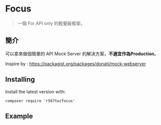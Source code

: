 # Focus
> 一個 For API only 的輕量級框架。

## 簡介
可以拿來做個簡單的 API Mock Server 的解決方案，**不適宜作為Production**。

Inspire by : https://packagist.org/packages/donatj/mock-webserver

## Installing
Install the latest version with:

```
composer require 'r567tw/focus'
```

## Example
